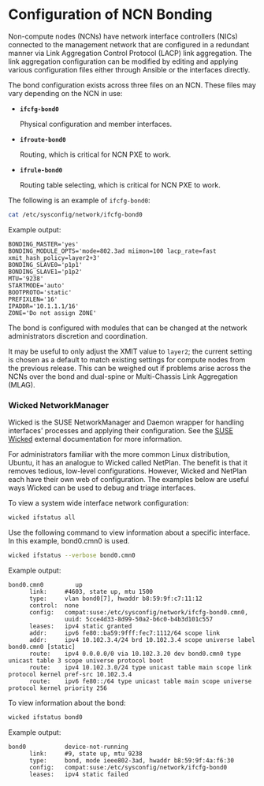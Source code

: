 # Configuration of NCN Bonding

Non-compute nodes \(NCNs\) have network interface controllers \(NICs\) connected to the management network that are configured in a redundant manner via Link Aggregation Control Protocol \(LACP\) link aggregation. The link aggregation configuration can be modified by editing and applying various configuration files either through Ansible or the interfaces directly.

The bond configuration exists across three files on an NCN. These files may vary depending on the NCN in use:

-   **`ifcfg-bond0`**

    Physical configuration and member interfaces.

-   **`ifroute-bond0`**

    Routing, which is critical for NCN PXE to work.

-   **`ifrule-bond0`**

    Routing table selecting, which is critical for NCN PXE to work.

The following is an example of `ifcfg-bond0`:

```bash
cat /etc/sysconfig/network/ifcfg-bond0
```

Example output:

```
BONDING_MASTER='yes'
BONDING_MODULE_OPTS='mode=802.3ad miimon=100 lacp_rate=fast xmit_hash_policy=layer2+3'
BONDING_SLAVE0='p1p1'
BONDING_SLAVE1='p1p2'
MTU='9238'
STARTMODE='auto'
BOOTPROTO='static'
PREFIXLEN='16'
IPADDR='10.1.1.1/16'
ZONE='Do not assign ZONE'
```

The bond is configured with modules that can be changed at the network administrators discretion and coordination.

It may be useful to only adjust the XMIT value to `layer2`; the current setting is chosen as a default to match existing settings for compute nodes from the previous release. This can be weighed out if problems arise across the NCNs over the bond and dual-spine or Multi-Chassis Link Aggregation \(MLAG\).

### Wicked NetworkManager

Wicked is the SUSE NetworkManager and Daemon wrapper for handling interfaces' processes and applying their configuration. See the [SUSE Wicked](https://documentation.suse.com/external-tree/en-us/sles/12-SP4/networking_with_wicked_in_suse_linux_enterprise_12_guide.pdf) external documentation for more information.

For administrators familiar with the more common Linux distribution, Ubuntu, it has an analogue to Wicked called NetPlan. The benefit is that it removes tedious, low-level configurations. However, Wicked and NetPlan each have their own web of configuration. The examples below are useful ways Wicked can be used to debug and triage interfaces.

To view a system wide interface network configuration:

```bash
wicked ifstatus all
```

Use the following command to view information about a specific interface. In this example, bond0.cmn0 is used.

```bash
wicked ifstatus --verbose bond0.cmn0
```

Example output:

```
bond0.cmn0         up
      link:     #4603, state up, mtu 1500
      type:     vlan bond0[7], hwaddr b8:59:9f:c7:11:12
      control:  none
      config:   compat:suse:/etc/sysconfig/network/ifcfg-bond0.cmn0,
                uuid: 5cce4d33-8d99-50a2-b6c0-b4b3d101c557
      leases:   ipv4 static granted
      addr:     ipv6 fe80::ba59:9fff:fec7:1112/64 scope link
      addr:     ipv4 10.102.3.4/24 brd 10.102.3.4 scope universe label bond0.cmn0 [static]
      route:    ipv4 0.0.0.0/0 via 10.102.3.20 dev bond0.cmn0 type unicast table 3 scope universe protocol boot
      route:    ipv4 10.102.3.0/24 type unicast table main scope link protocol kernel pref-src 10.102.3.4
      route:    ipv6 fe80::/64 type unicast table main scope universe protocol kernel priority 256
```

To view information about the bond:

```bash
wicked ifstatus bond0
```

Example output:

```
bond0           device-not-running
      link:     #9, state up, mtu 9238
      type:     bond, mode ieee802-3ad, hwaddr b8:59:9f:4a:f6:30
      config:   compat:suse:/etc/sysconfig/network/ifcfg-bond0
      leases:   ipv4 static failed
```


